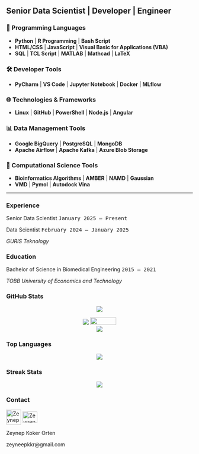 
## Senior Data Scientist | Developer | Engineer

### 🚀 Programming Languages

- **Python** | **R Programming** | **Bash Script**
- **HTML/CSS** | **JavaScript** | **Visual Basic for Applications (VBA)**
- **SQL** | **TCL Script** | **MATLAB** | **Mathcad** | **LaTeX**

### 🛠️ Developer Tools

- **PyCharm** | **VS Code** | **Jupyter Notebook** | **Docker** | **MLflow**
  
### 🌐 Technologies & Frameworks

- **Linux** | **GitHub** | **PowerShell** | **Node.js** | **Angular**

### 📊 Data Management Tools

- **Google BigQuery** | **PostgreSQL** | **MongoDB**
- **Apache Airflow** | **Apache Kafka** | **Azure Blob Storage**

### 🔬 Computational Science Tools

- **Bioinformatics Algorithms** | **AMBER** | **NAMD** | **Gaussian**
- **VMD** | **Pymol** | **Autodock Vina**


---
  
<h3 style="font-weight: bold;">Experience</h3>
<p align="left">Senior Data Scientist <tt align="right">January 2025 – Present</tt></p>
<p align="left">Data Scientist <tt align="right">February 2024 – January 2025</tt></p>
<i>GURIS Teknology</i>

<h3 style="font-weight: bold;">Education</h3>

<p align="left">Bachelor of Science in Biomedical Engineering <tt>2015 – 2021</tt></p>
<i>TOBB University of Economics and Technology</i>

### GitHub Stats

<p align="center"><img align='center' src="https://github-readme-stats.vercel.app/api?username=zeynepkoker&show_icons=true"></p>
<p align="center">
<a href="https://www.github.com/zeynepkoker"><img src="https://img.shields.io/github/followers/zeynepkoker?style=social"/></a>
<a href="https://www.linkedin.com/in/zeynep-koker/"><img src="https://img.shields.io/badge/linkedin-%230077B5.svg?style=for-the-badge&logo=linkedin&logoColor=white" width="70" height="20" /></a>
<br>
<img src="https://komarev.com/ghpvc/?username=zeynepkoker"/>
</p>

### Top Languages

<p align="center"><img align='center' src="https://github-readme-stats.vercel.app/api/top-langs/?username=zeynepkoker&layout=compact"></p>

### Streak Stats

<p align="center"><img align='center' src="https://github-readme-streak-stats.herokuapp.com/?user=zeynepkoker"></p>

### Contact

<p>
  <a href="https://linkedin.com/in/zeynep-koker/" target="blank"><img align="center" src="https://upload.wikimedia.org/wikipedia/commons/thumb/8/81/LinkedIn_icon.svg/2048px-LinkedIn_icon.svg.png" alt="Zeynep Koker Linkedin Page" height="40" width="40" /></a>
  <a href="mailto:zeyneepkkr@gmail.com" target="blank"><img align="center" src="https://upload.wikimedia.org/wikipedia/commons/thumb/7/7e/Gmail_icon_%282020%29.svg/512px-Gmail_icon_%282020%29.svg.png?20221017173631" alt="Zeynep Koker gmail adress" height="30" width="40" /></a>
</p>
<p>Zeynep Koker Orten</p>
<p>zeyneepkkr@gmail.com</p>
